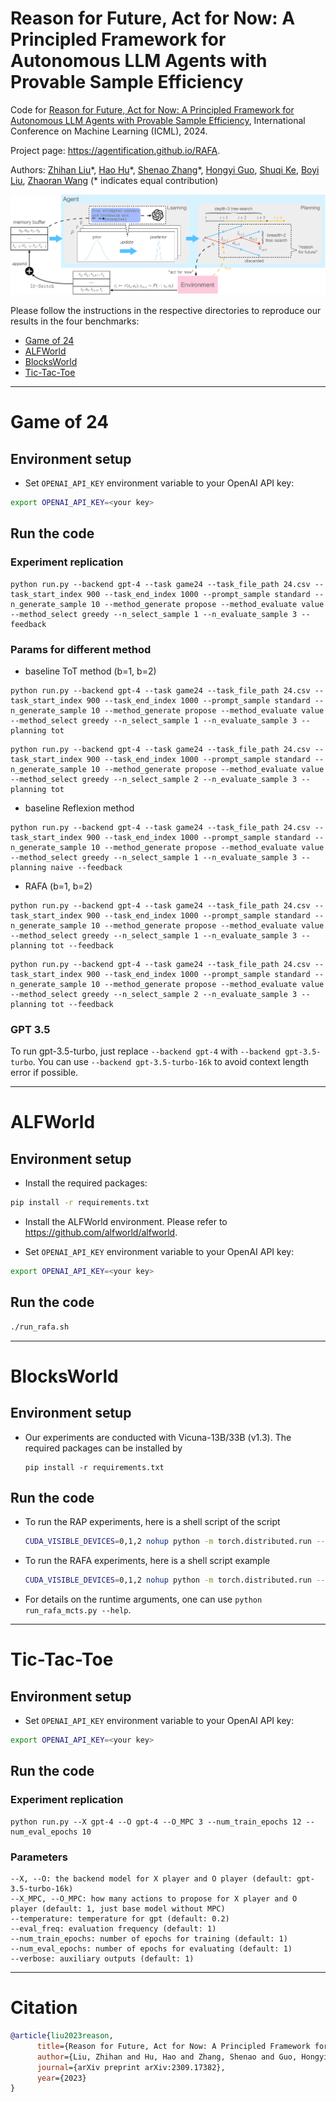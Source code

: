 # Reason for Future, Act for Now: A Principled Framework for Autonomous LLM Agents with Provable Sample Efficiency

Code for [Reason for Future, Act for Now: A Principled Framework for Autonomous LLM Agents with Provable Sample Efficiency](https://arxiv.org/abs/2309.17382), International Conference on Machine Learning (ICML), 2024.

Project page: https://agentification.github.io/RAFA.

Authors: [Zhihan Liu](https://scholar.google.com/citations?user=uEl_TtkAAAAJ&hl=en)&ast;, [Hao Hu](http://mousehu.cn)&ast;, [Shenao Zhang](https://shenao-zhang.github.io)&ast;, [Hongyi Guo](https://scholar.google.com/citations?user=bzPCv_8AAAAJ&hl=en), [Shuqi Ke](https://openreview.net/profile?id=~Shuqi_Ke1), [Boyi Liu](https://scholar.google.com/citations?user=1G8RH_YAAAAJ&hl=en), [Zhaoran Wang](https://zhaoranwang.github.io) (&ast; indicates equal contribution)

![RAFA diagram](./figures/rafa.svg)

Please follow the instructions in the respective directories to reproduce our results in the four benchmarks: 
* [Game of 24](https://github.com/agentification/RAFA_code/tree/main/Game24)
* [ALFWorld](https://github.com/agentification/RAFA_code/tree/main/ALFWorld)
* [BlocksWorld](https://github.com/agentification/RAFA_code/tree/main/BlocksWorld)
* [Tic-Tac-Toe](https://github.com/agentification/RAFA_code/tree/main/Tic-Tac-Toe)

---
# Game of 24
## Environment setup
- Set `OPENAI_API_KEY` environment variable to your OpenAI API key:
```bash
export OPENAI_API_KEY=<your key>
```
## Run the code

### Experiment replication

```
python run.py --backend gpt-4 --task game24 --task_file_path 24.csv --task_start_index 900 --task_end_index 1000 --prompt_sample standard --n_generate_sample 10 --method_generate propose --method_evaluate value --method_select greedy --n_select_sample 1 --n_evaluate_sample 3 --feedback
```

### Params for different method

- baseline ToT method (b=1, b=2)

```
python run.py --backend gpt-4 --task game24 --task_file_path 24.csv --task_start_index 900 --task_end_index 1000 --prompt_sample standard --n_generate_sample 10 --method_generate propose --method_evaluate value --method_select greedy --n_select_sample 1 --n_evaluate_sample 3 --planning tot
```

```
python run.py --backend gpt-4 --task game24 --task_file_path 24.csv --task_start_index 900 --task_end_index 1000 --prompt_sample standard --n_generate_sample 10 --method_generate propose --method_evaluate value --method_select greedy --n_select_sample 2 --n_evaluate_sample 3 --planning tot
```

- baseline Reflexion method

```
python run.py --backend gpt-4 --task game24 --task_file_path 24.csv --task_start_index 900 --task_end_index 1000 --prompt_sample standard --n_generate_sample 10 --method_generate propose --method_evaluate value --method_select greedy --n_select_sample 1 --n_evaluate_sample 3 --planning naive --feedback
```

- RAFA (b=1, b=2)

```
python run.py --backend gpt-4 --task game24 --task_file_path 24.csv --task_start_index 900 --task_end_index 1000 --prompt_sample standard --n_generate_sample 10 --method_generate propose --method_evaluate value --method_select greedy --n_select_sample 1 --n_evaluate_sample 3 --planning tot --feedback
```

```
python run.py --backend gpt-4 --task game24 --task_file_path 24.csv --task_start_index 900 --task_end_index 1000 --prompt_sample standard --n_generate_sample 10 --method_generate propose --method_evaluate value --method_select greedy --n_select_sample 2 --n_evaluate_sample 3 --planning tot --feedback
```


### GPT 3.5
To run gpt-3.5-turbo, just replace `--backend gpt-4` with `--backend gpt-3.5-turbo`. You can use `--backend gpt-3.5-turbo-16k` to avoid context length error if possible.

---
# ALFWorld

## Environment setup

- Install the required packages:
```bash
pip install -r requirements.txt
```

-  Install the ALFWorld environment. Please refer to https://github.com/alfworld/alfworld.


- Set `OPENAI_API_KEY` environment variable to your OpenAI API key:
```bash
export OPENAI_API_KEY=<your key>
```

## Run the code
```bash
./run_rafa.sh
```

---

# BlocksWorld

## Environment setup

- Our experiments are conducted with Vicuna-13B/33B (v1.3). The required packages can be installed by
    ```
    pip install -r requirements.txt
    ```


## Run the code

- To run the RAP experiments, here is a shell script of the script
    ```bash
    CUDA_VISIBLE_DEVICES=0,1,2 nohup python -m torch.distributed.run --master_port 1034 --nproc_per_node 1 run_mcts.py --task mcts --model_name Vicuna --verbose False --data data/blocksworld/step_6.json --max_depth 6 --name m6ct_roll60 --rollouts 60 --model_path lmsys/vicuna-33b-v1.3 --num_gpus 3
    ```

- To run the RAFA experiments, here is a shell script example
    ```bash
    CUDA_VISIBLE_DEVICES=0,1,2 nohup python -m torch.distributed.run --master_port 36977 --nproc_per_node 1 run_rafa_mcts.py --model_name Vicuna --verbose False --data data/blocksworld/step_6.json --max_depth 6 --name rafm_step6_33b_try60 --rollouts 60 --model_path lmsys/vicuna-33b-v1.3 --num_gpus 3
    ```

- For details on the runtime arguments, one can use `python run_rafa_mcts.py --help`.

---

# Tic-Tac-Toe
## Environment setup

- Set `OPENAI_API_KEY` environment variable to your OpenAI API key:
```bash
export OPENAI_API_KEY=<your key>
```

## Run the code

### Experiment replication

```
python run.py --X gpt-4 --O gpt-4 --O_MPC 3 --num_train_epochs 12 --num_eval_epochs 10
```

### Parameters

```
--X, --O: the backend model for X player and O player (default: gpt-3.5-turbo-16k)
--X_MPC, --O_MPC: how many actions to propose for X player and O player (default: 1, just base model without MPC)
--temperature: temperature for gpt (default: 0.2)
--eval_freq: evaluation frequency (default: 1)
--num_train_epochs: number of epochs for training (default: 1)
--num_eval_epochs: number of epochs for evaluating (default: 1)
--verbose: auxiliary outputs (default: 1)
```
---
# Citation

```bibtex
@article{liu2023reason,
      title={Reason for Future, Act for Now: A Principled Framework for Autonomous LLM Agents with Provable Sample Efficiency},
      author={Liu, Zhihan and Hu, Hao and Zhang, Shenao and Guo, Hongyi and Ke, Shuqi and Liu, Boyi and Wang, Zhaoran},
      journal={arXiv preprint arXiv:2309.17382},
      year={2023}
}
```
